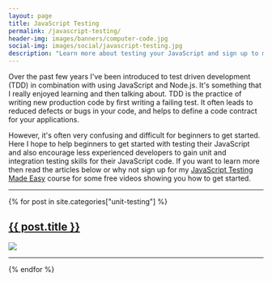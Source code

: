 ```yaml
---
layout: page
title: JavaScript Testing
permalink: /javascript-testing/
header-img: images/banners/computer-code.jpg
social-img: images/social/javascript-testing.jpg
description: "Learn more about testing your JavaScript and sign up to my course"
---
```


Over the past few years I've been introduced to test driven development (TDD) in combination with using JavaScript and Node.js. It's something that I really enjoyed learning and then talking about. TDD is the practice of writing new production code by first writing a failing test. It often leads to reduced defects or bugs in your code, and helps to define a code contract for your applications.

However, it's often very confusing and difficult for beginners to get started. Here I hope to help beginners to get started with testing their JavaScript and also encourage less experienced developers to gain unit and integration testing skills for their JavaScript code. If you want to learn more then read the articles below or why not sign up for my [JavaScript Testing Made Easy]({{site.url}}/courses/javascript-testing-made-easy) course for some free videos showing you how to get started.

---

{% for post in site.categories["unit-testing"] %}
<div class="post-preview">
    <a href="{{site.url}}/{{post.url}}">
        <h2 class="post-title">{{ post.title }}</h2>
        <img class="image" src="{{site.url}}/{{post.social-img}}" />
    </a>
    <hr />
</div>
{% endfor %}
